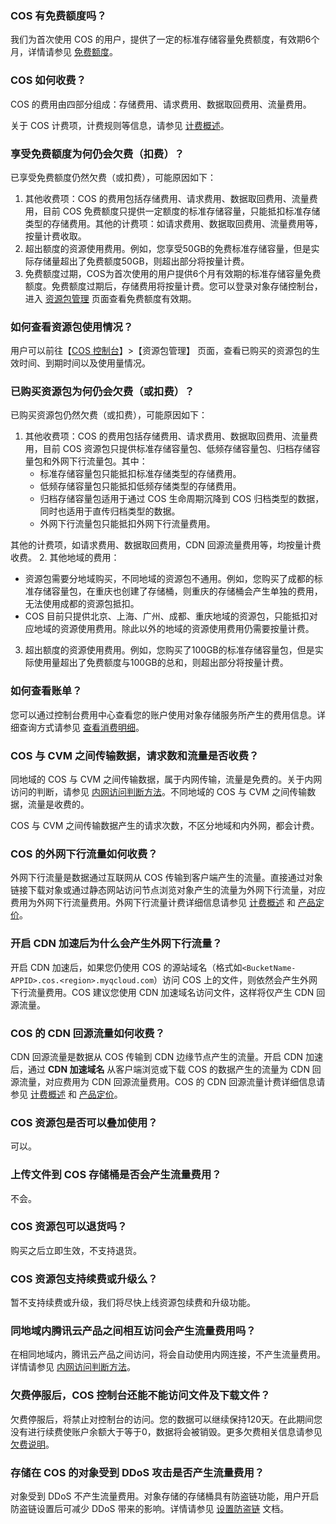 ### COS 有免费额度吗？

我们为首次使用 COS 的用户，提供了一定的标准存储容量免费额度，有效期6个月，详情请参见 [免费额度](https://cloud.tencent.com/document/product/436/6240)。

### COS 如何收费？

COS 的费用由四部分组成：存储费用、请求费用、数据取回费用、流量费用。

关于 COS 计费项，计费规则等信息，请参见 [计费概述](https://cloud.tencent.com/document/product/436/16871)。

### 享受免费额度为何仍会欠费（扣费）？

已享受免费额度仍然欠费（或扣费），可能原因如下：

1. 其他收费项：COS 的费用包括存储费用、请求费用、数据取回费用、流量费用，目前 COS 免费额度只提供一定额度的标准存储容量，只能抵扣标准存储类型的存储费用。其他的计费项：如请求费用、数据取回费用、流量费用等，按量计费收取。
2. 超出额度的资源使用费用。例如，您享受50GB的免费标准存储容量，但是实际存储量超出了免费额度50GB，则超出部分将按量计费。
3. 免费额度过期，COS为首次使用的用户提供6个月有效期的标准存储容量免费额度。免费额度过期后，存储费用将按量计费。您可以登录对象存储控制台，进入 [资源包管理](https://console.cloud.tencent.com/cos5/package) 页面查看免费额度有效期。

### 如何查看资源包使用情况？
用户可以前往【[COS 控制台](https://console.cloud.tencent.com/cos5)】>【资源包管理】 页面，查看已购买的资源包的生效时间、到期时间以及使用量情况。

### 已购买资源包为何仍会欠费（或扣费）？

已购买资源包仍然欠费（或扣费），可能原因如下：

1. 其他收费项：COS 的费用包括存储费用、请求费用、数据取回费用、流量费用，目前 COS 资源包只提供标准存储容量包、低频存储容量包、归档存储容量包和外网下行流量包。其中：
   - 标准存储容量包只能抵扣标准存储类型的存储费用。
   - 低频存储容量包只能抵扣低频存储类型的存储费用。
   - 归档存储容量包适用于通过 COS 生命周期沉降到 COS 归档类型的数据，同时也适用于直传归档类型的数据。
   - 外网下行流量包只能抵扣外网下行流量费用。

其他的计费项，如请求费用、数据取回费用，CDN 回源流量费用等，均按量计费收费。
2. 其他地域的费用：
 - 资源包需要分地域购买，不同地域的资源包不通用。例如，您购买了成都的标准存储容量包，在重庆也创建了存储桶，则重庆的存储桶会产生单独的费用，无法使用成都的资源包抵扣。
 - COS 目前只提供北京、上海、广州、成都、重庆地域的资源包，只能抵扣对应地域的资源使用费用。除此以外的地域的资源使用费用仍需要按量计费。
3. 超出额度的资源使用费用。例如，您购买了100GB的标准存储容量包，但是实际使用量超出了免费额度与100GB的总和，则超出部分将按量计费。

### 如何查看账单？

您可以通过控制台费用中心查看您的账户使用对象存储服务所产生的费用信息。详细查询方式请参见 [查看消费明细](https://cloud.tencent.com/document/product/436/30357)。

### COS 与 CVM 之间传输数据，请求数和流量是否收费？

同地域的 COS 与 CVM 之间传输数据，属于内网传输，流量是免费的。关于内网访问的判断，请参见 [内网访问判断方法](https://cloud.tencent.com/document/product/436/31315#.E5.86.85.E7.BD.91.E8.AE.BF.E9.97.AE.E5.88.A4.E6.96.AD.E6.96.B9.E6.B3.95)。不同地域的 COS 与 CVM 之间传输数据，流量是收费的。

COS 与 CVM 之间传输数据产生的请求次数，不区分地域和内外网，都会计费。

### COS 的外网下行流量如何收费？

外网下行流量是数据通过互联网从 COS 传输到客户端产生的流量。直接通过对象链接下载对象或通过静态网站访问节点浏览对象产生的流量为外网下行流量，对应费用为外网下行流量费用。外网下行流量计费详细信息请参见 [计费概述](https://cloud.tencent.com/document/product/436/16871) 和 [产品定价](https://cloud.tencent.com/document/product/436/6239)。

### 开启 CDN 加速后为什么会产生外网下行流量？

开启 CDN 加速后，如果您仍使用 COS 的源站域名（格式如`<BucketName-APPID>.cos.<region>.myqcloud.com`）访问 COS 上的文件，则依然会产生外网下行流量费用。COS 建议您使用 CDN 加速域名访问文件，这样将仅产生 CDN 回源流量。

### COS 的 CDN 回源流量如何收费？

CDN 回源流量是数据从 COS 传输到 CDN 边缘节点产生的流量。开启 CDN 加速后，通过 **CDN 加速域名** 从客户端浏览或下载 COS 的数据产生的流量为 CDN 回源流量，对应费用为 CDN 回源流量费用。COS 的 CDN 回源流量计费详细信息请参见 [计费概述](https://cloud.tencent.com/document/product/436/16871) 和 [ 产品定价](https://cloud.tencent.com/document/product/436/6239)。

### COS 资源包是否可以叠加使用？

可以。

### 上传文件到 COS 存储桶是否会产生流量费用？

不会。

### COS 资源包可以退货吗？

购买之后立即生效，不支持退货。

### COS 资源包支持续费或升级么？

暂不支持续费或升级，我们将尽快上线资源包续费和升级功能。

### 同地域内腾讯云产品之间相互访问会产生流量费用吗？

在相同地域内，腾讯云产品之间访问，将会自动使用内网连接，不产生流量费用。详情请参见 [内网访问判断方法](https://cloud.tencent.com/document/product/436/6224#.E5.86.85.E7.BD.91.E8.AE.BF.E9.97.AE.E5.88.A4.E6.96.AD.E6.96.B9.E6.B3.95)。

### 欠费停服后，COS 控制台还能不能访问文件及下载文件？

欠费停服后，将禁止对控制台的访问。您的数据可以继续保持120天。在此期间您没有进行续费使账户余额大于等于0，数据将会被销毁。更多欠费相关信息请参见 [欠费说明](https://cloud.tencent.com/document/product/436/10044)。

### 存储在 COS 的对象受到 DDoS 攻击是否产生流量费用？

对象受到 DDoS 不产生流量费用。对象存储的存储桶具有防盗链功能，用户开启防盗链设置后可减少 DDoS 带来的影响。详情请参见 [设置防盗链](https://cloud.tencent.com/document/product/436/13319) 文档。

